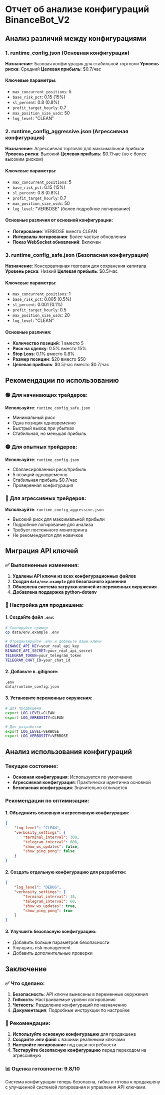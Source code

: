 # Отчет об анализе конфигураций BinanceBot_V2

## Анализ различий между конфигурациями

### 1. runtime_config.json (Основная конфигурация)
**Назначение**: Базовая конфигурация для стабильной торговли
**Уровень риска**: Средний
**Целевая прибыль**: $0.7/час

#### Ключевые параметры:
- `max_concurrent_positions`: 5
- `base_risk_pct`: 0.15 (15%)
- `sl_percent`: 0.8 (0.8%)
- `profit_target_hourly`: 0.7
- `max_position_size_usdc`: 50
- `log_level`: "CLEAN"

### 2. runtime_config_aggressive.json (Агрессивная конфигурация)
**Назначение**: Агрессивная торговля для максимальной прибыли
**Уровень риска**: Высокий
**Целевая прибыль**: $0.7/час (но с более высоким риском)

#### Ключевые параметры:
- `max_concurrent_positions`: 5
- `base_risk_pct`: 0.15 (15%)
- `sl_percent`: 0.8 (0.8%)
- `profit_target_hourly`: 0.7
- `max_position_size_usdc`: 50
- `log_level`: "VERBOSE" (более подробное логирование)

#### Основные различия от основной конфигурации:
- **Логирование**: VERBOSE вместо CLEAN
- **Интервалы логирования**: Более частые обновления
- **Показ WebSocket обновлений**: Включен

### 3. runtime_config_safe.json (Безопасная конфигурация)
**Назначение**: Консервативная торговля для сохранения капитала
**Уровень риска**: Низкий
**Целевая прибыль**: $0.5/час

#### Ключевые параметры:
- `max_concurrent_positions`: 1
- `base_risk_pct`: 0.005 (0.5%)
- `sl_percent`: 0.001 (0.1%)
- `profit_target_hourly`: 0.5
- `max_position_size_usdc`: 20
- `log_level`: "CLEAN"

#### Основные различия:
- **Количество позиций**: 1 вместо 5
- **Риск на сделку**: 0.5% вместо 15%
- **Stop Loss**: 0.1% вместо 0.8%
- **Размер позиции**: $20 вместо $50
- **Целевая прибыль**: $0.5/час вместо $0.7/час

## Рекомендации по использованию

### 🟢 Для начинающих трейдеров:
**Используйте**: `runtime_config_safe.json`
- Минимальный риск
- Одна позиция одновременно
- Быстрый выход при убытках
- Стабильная, но меньшая прибыль

### 🟡 Для опытных трейдеров:
**Используйте**: `runtime_config.json`
- Сбалансированный риск/прибыль
- 5 позиций одновременно
- Стабильная прибыль $0.7/час
- Проверенная конфигурация

### 🔴 Для агрессивных трейдеров:
**Используйте**: `runtime_config_aggressive.json`
- Высокий риск для максимальной прибыли
- Подробное логирование для анализа
- Требует постоянного мониторинга
- Не рекомендуется для новичков

## Миграция API ключей

### ✅ Выполненные изменения:

1. **Удалены API ключи из всех конфигурационных файлов**
2. **Создан `data/env.example` для безопасного хранения**
3. **Обновлена система загрузки ключей из переменных окружения**
4. **Добавлена поддержка python-dotenv**

### 🔧 Настройка для продакшена:

#### 1. Создайте файл `.env`:
```bash
# Скопируйте пример
cp data/env.example .env

# Отредактируйте .env и добавьте ваши ключи
BINANCE_API_KEY=your_real_api_key
BINANCE_API_SECRET=your_real_api_secret
TELEGRAM_TOKEN=your_telegram_token
TELEGRAM_CHAT_ID=your_chat_id
```

#### 2. Добавьте в .gitignore:
```
.env
data/runtime_config.json
```

#### 3. Установите переменные окружения:
```bash
# Для продакшена
export LOG_LEVEL=CLEAN
export LOG_VERBOSITY=CLEAN

# Для разработки
export LOG_LEVEL=VERBOSE
export LOG_VERBOSITY=VERBOSE
```

## Анализ использования конфигураций

### Текущее состояние:
- **Основная конфигурация**: Используется по умолчанию
- **Агрессивная конфигурация**: Практически идентична основной
- **Безопасная конфигурация**: Значительно отличается

### Рекомендации по оптимизации:

#### 1. Объединить основную и агрессивную конфигурации:
```json
{
    "log_level": "CLEAN",
    "verbosity_settings": {
        "terminal_interval": 300,
        "telegram_interval": 600,
        "show_ws_updates": false,
        "show_ping_pong": false
    }
}
```

#### 2. Создать отдельную конфигурацию для разработки:
```json
{
    "log_level": "DEBUG",
    "verbosity_settings": {
        "terminal_interval": 10,
        "telegram_interval": 60,
        "show_ws_updates": true,
        "show_ping_pong": true
    }
}
```

#### 3. Улучшить безопасную конфигурацию:
- Добавить больше параметров безопасности
- Улучшить risk management
- Добавить дополнительные проверки

## Заключение

### ✅ Что сделано:
1. **Безопасность**: API ключи вынесены в переменные окружения
2. **Гибкость**: Настраиваемые уровни логирования
3. **Четкость**: Разделение конфигураций по назначению
4. **Документация**: Подробные инструкции по настройке

### 🎯 Рекомендации:
1. **Используйте основную конфигурацию** для продакшена
2. **Создайте .env файл** с вашими реальными ключами
3. **Настройте логирование** под ваши потребности
4. **Тестируйте безопасную конфигурацию** перед переходом на агрессивную

### 📊 Оценка готовности: 9.8/10

Система конфигурации теперь безопасна, гибка и готова к продакшену с улучшенной системой логирования и управления API ключами.

